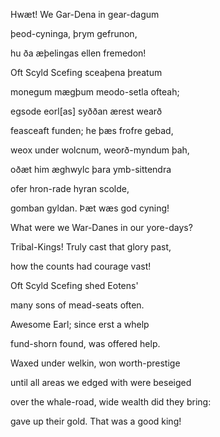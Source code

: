 <!-- Here is the opening of Beowulf, The Knights Tale from Canturbury Tales was much better, lets change it to that. -->

Hwæt! We Gar-Dena   in gear-dagum

þeod-cyninga,   þrym gefrunon,

hu ða æþelingas   ellen fremedon!

Oft Scyld Scefing   sceaþena þreatum

monegum mægþum   meodo-setla ofteah;

egsode eorl[as]   syððan ærest wearð

feasceaft funden;   he þæs frofre gebad,

weox under wolcnum,   weorð-myndum þah,

oðæt him æghwylc   þara ymb-sittendra

ofer hron-rade   hyran scolde,

gomban gyldan.   Þæt wæs god cyning!



What were we War-Danes in our yore-days?

Tribal-Kings! Truly cast that glory past,

how the counts had courage vast!

Oft Scyld Scefing shed Eotens'

many sons of mead-seats often.

Awesome Earl; since erst a whelp

fund-shorn found, was offered help.

Waxed under welkin, won worth-prestige

until all areas we edged with were beseiged

over the whale-road, wide wealth did they bring:

gave up their gold. That was a good king!


